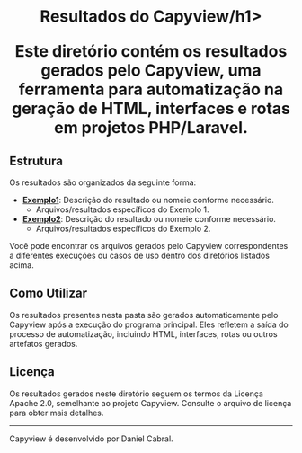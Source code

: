 <h1 align="center">Resultados do Capyview/h1> 


Este diretório contém os resultados gerados pelo Capyview, uma ferramenta para automatização na geração de HTML, interfaces e rotas em projetos PHP/Laravel.

## Estrutura

Os resultados são organizados da seguinte forma:

- **[Exemplo1](exemplo1/)**: Descrição do resultado ou nomeie conforme necessário.
  - Arquivos/resultados específicos do Exemplo 1.
- **[Exemplo2](exemplo2/)**: Descrição do resultado ou nomeie conforme necessário.
  - Arquivos/resultados específicos do Exemplo 2.

Você pode encontrar os arquivos gerados pelo Capyview correspondentes a diferentes execuções ou casos de uso dentro dos diretórios listados acima.

## Como Utilizar

Os resultados presentes nesta pasta são gerados automaticamente pelo Capyview após a execução do programa principal. Eles refletem a saída do processo de automatização, incluindo HTML, interfaces, rotas ou outros artefatos gerados.

## Licença

Os resultados gerados neste diretório seguem os termos da Licença Apache 2.0, semelhante ao projeto Capyview. Consulte o arquivo de licença para obter mais detalhes.

---

Capyview é desenvolvido por Daniel Cabral.
